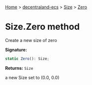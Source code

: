 [Home](./index) &gt; [decentraland-ecs](./decentraland-ecs.md) &gt; [Size](./decentraland-ecs.size.md) &gt; [Zero](./decentraland-ecs.size.zero.md)

# Size.Zero method

Create a new size of zero

**Signature:**
```javascript
static Zero(): Size;
```
**Returns:** `Size`

a new Size set to (0.0, 0.0)

